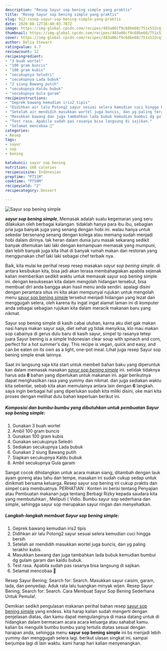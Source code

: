 ```yaml
---
description: "Resep Sayur sop bening simple yang praktis"
title: "Resep Sayur sop bening simple yang praktis"
slug: 912-resep-sayur-sop-bening-simple-yang-praktis
date: 2020-08-12T16:40:03.787Z
image: https://img-global.cpcdn.com/recipes/483a86cf9c68be60/751x532cq70/sayur-sop-bening-simple-foto-resep-utama.jpg
thumbnail: https://img-global.cpcdn.com/recipes/483a86cf9c68be60/751x532cq70/sayur-sop-bening-simple-foto-resep-utama.jpg
cover: https://img-global.cpcdn.com/recipes/483a86cf9c68be60/751x532cq70/sayur-sop-bening-simple-foto-resep-utama.jpg
author: Delia Stewart
ratingvalue: 4.7
reviewcount: 12
recipeingredient:
- "3 buah wortel"
- "100 gram buncis"
- "100 gram kubis"
- "secukupnya Seledri"
- "secukupnya Lada bubuk"
- "2 siung Bawang putih"
- "secukupnya Kaldu bubuk"
- "secukupnya Gula garam"
recipeinstructions:
- "Geprek bawang kemudian iris2 tipis"
- "Didihkan air lalu Potong2 sayur sesuai selera kemudian cuci hingga bersih"
- "Setelah air mendidih masukkan wortel juga buncis, dan yg paling terakhir kubis."
- "Masukkan bawang dan juga tambahkan lada bubuk kemudian bumbui dg gulam garam dan kaldu bubuk."
- "Test rasa. Apabila sudah pas rasanya bisa langsung di sajikan."
- "Selamat mencobaa 🙂"
categories:
- Resep
tags:
- sayur
- sop
- bening

katakunci: sayur sop bening 
nutrition: 168 calories
recipecuisine: Indonesian
preptime: "PT11M"
cooktime: "PT50M"
recipeyield: "2"
recipecategory: Dessert

---
```



![Sayur sop bening simple](https://img-global.cpcdn.com/recipes/483a86cf9c68be60/751x532cq70/sayur-sop-bening-simple-foto-resep-utama.jpg)

<b><i>sayur sop bening simple</i></b>, Memasak adalah suatu kegemaran yang seru dilakukan oleh berbagai kalangan. tidaklah hanya para ibu ibu, sebagian pria juga banyak juga yang senang dengan hobi ini. walau hanya untuk sekedar bersenang senang dengan kolega atau memang sudah menjadi hobi dalam dirinya. tak heran dalam dunia juru masak sekarang sedikit banyak ditemukan laki laki dengan kemampuan memasak yang mumpuni, dan lebih banyak juga kita lihat di banyak rumah makan dan restoran yang menggunakan chef laki laki sebagai chef terbaik nya.

Baik, kita mulai ke perihal resep resep masakan <i>sayur sop bening simple</i>. di antara kesibukan kita, bisa jadi akan terasa membahagiakan apabila sejenak kalian memberikan sedikit waktu untuk memasak sayur sop bening simple ini. dengan kesuksesan kita dalam mengolah hidangan tersebut, bisa membuat diri anda bangga akan hasil menu anda sendiri. apalagi disini dengan perantara situs ini kita akan mempunyai rujukan untuk mengolah menu <u>sayur sop bening simple</u> tersebut menjadi hidangan yang lezat dan menggugah selera, oleh karena itu ingat ingat alamat laman ini di komputer anda sebagai sebagian rujukan kita dalam meracik makanan baru yang nikmat.

Sayur sop bening simple di kasih cabai utuhan, karna aku diet gak makan nasi hanya makan sayur saja, diet sehat yg tidak menyiksa, klo mau makan sop cabainya di gerus dulu baru di kasih sayur, simpel tp rasanya tetep juara Sayur bening is a simple Indonesian clear soup with spinach and corn, perfect for a hot summer&#39;s day. This recipe is vegan, quick and easy, and can be eaten on its own as a light, one-pot meal. Lihat juga resep Sayur sop bening simple enak lainnya.


Saat ini langsung saja kita start untuk membeli bahan baku yang diperuntuk kan dalam memasak masakan <u><i>sayur sop bening simple</i></u> ini. setidak tidaknya harus ada <b>8</b> bahan yang diperlukan untuk makanan ini. agar berikutnya dapat menghasilkan rasa yang yummy dan nikmat. dan juga sediakan waktu kita sebentar, sebab kita akan memulainya antara lain dengan <b>6</b> langkah. saya ingin berbagai hal yang diperlukan sudah kita miliki disini, oke mari kita proses dengan melihat dulu bahan keperluan berikut ini.

<!--inarticleads1-->

##### Komposisi dan bumbu-bumbu yang dibutuhkan untuk pembuatan Sayur sop bening simple:

1. Gunakan 3 buah wortel
1. Ambil 100 gram buncis
1. Gunakan 100 gram kubis
1. Gunakan secukupnya Seledri
1. Sediakan secukupnya Lada bubuk
1. Gunakan 2 siung Bawang putih
1. Siapkan secukupnya Kaldu bubuk
1. Ambil secukupnya Gula garam


Sangat cocok dihidangkan untuk acara makan siang, ditambah dengan lauk ayam goreng atau tahu dan tempe, masakan ini sudah cukup sedap untuk dinikmati bersama keluarga. Resep sayur sop bening ini cukup praktis dan simpel cara membuatnya. PERHATIAN : Konten ini berisi tentang Penyajian atau Pembuatan makanan juga tentang Berbagi Rizky kepada saudara kita yang membutuhkan , Meliputi ( Vidio. Bumbu sayur sop sederhana dan simple, sehingga sayur sop merupakan sayur ringan dan menyehatkan. 

<!--inarticleads2-->

##### Langkah-langkah membuat Sayur sop bening simple:

1. Geprek bawang kemudian iris2 tipis
1. Didihkan air lalu Potong2 sayur sesuai selera kemudian cuci hingga bersih
1. Setelah air mendidih masukkan wortel juga buncis, dan yg paling terakhir kubis.
1. Masukkan bawang dan juga tambahkan lada bubuk kemudian bumbui dg gulam garam dan kaldu bubuk.
1. Test rasa. Apabila sudah pas rasanya bisa langsung di sajikan.
1. Selamat mencobaa 🙂


Resep Sayur Bening; Search for: Search. Masukkan sayur caisim, garam, lada, dan penyedap. Aduk rata lalu tuangkan minyak wijen. Resep Sayur Bening; Search for: Search. Cara Membuat Sayur Sop Bening Sederhana Untuk Pemula!. 

Demikian sedikit pengulasan makanan perihal bahan resep <u>sayur sop bening simple</u> yang endess. kita harap kalian sudah mengerti dengan penjelasan diatas, dan kamu dapat mengulanginya di masa datang untuk di hidangkan dalam bermacam acara acara keluarga atau sahabat kamu. kalian bs mengulik bumbu bumbu yang tertulis diatas sesuai dengan harapan anda, sehingga menu <b>sayur sop bening simple</b> ini bs menjadi lebih yummy dan menggugah selera lagi. berikut ulasan singkat ini, sampai berjumpa lagi di lain waktu. kami harap hari kalian menyenangkan.
